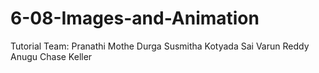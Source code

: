 # 6-08-Images-and-Animation
Tutorial Team:
Pranathi Mothe
Durga Susmitha Kotyada
Sai Varun Reddy Anugu
Chase Keller

